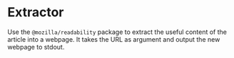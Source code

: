# Extractor

Use the `@mozilla/readability` package to extract the useful content of the article into a webpage.
It takes the URL as argument and output the new webpage to stdout.